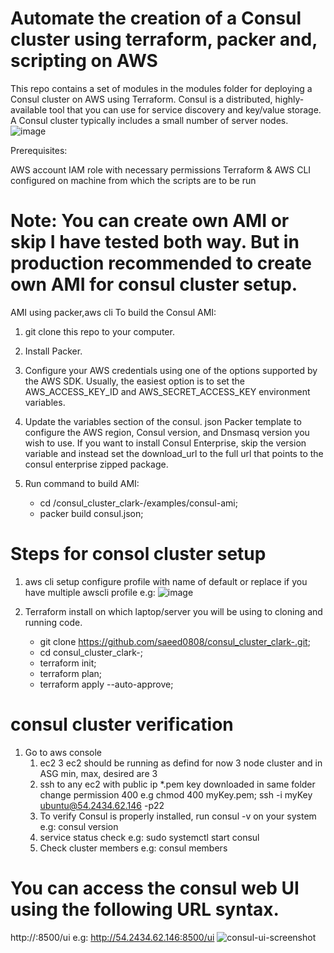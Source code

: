 # Automate the creation of a Consul cluster using terraform, packer and, scripting on AWS

This repo contains a set of modules in the modules folder for deploying a Consul cluster on AWS using Terraform. Consul is a distributed, highly-available tool that you can use for service discovery and key/value storage. A Consul cluster typically includes a small number of server nodes.
![image](https://user-images.githubusercontent.com/46480999/174504530-4f9e9c8c-ed6a-495f-aaeb-5ef8c30ececd.png)

Prerequisites:

AWS account IAM role with necessary permissions Terraform & AWS CLI configured on machine from which the scripts are to be run
  
# Note: You can create own AMI or skip I have tested both way. But in production recommended to create own AMI for consul cluster setup.

AMI using packer,aws cli 
    To build the Consul AMI:
    
  1. git clone this repo to your computer.
  2. Install Packer.
  3. Configure your AWS credentials using one of the options supported by the AWS SDK. Usually, the easiest option is to set the AWS_ACCESS_KEY_ID and AWS_SECRET_ACCESS_KEY environment variables.
  4. Update the variables section of the consul. json Packer template to configure the AWS region, Consul version, and Dnsmasq version you wish to use.        If you want to install Consul Enterprise, skip the version variable and instead set the download_url to the full url that points to the consul            enterprise zipped package.
   
   5. Run command to build AMI:
   
        - cd /consul_cluster_clark-/examples/consul-ami;
        - packer build consul.json;
 
# Steps for consol cluster setup

1. aws cli setup configure profile with name of default or replace if you have multiple awscli profile
   e.g: ![image](https://user-images.githubusercontent.com/46480999/174508568-ead8f81f-8467-4f17-bd09-426a9718be24.png)

3. Terraform install on which laptop/server you will be using to cloning and running code.
    - git clone https://github.com/saeed0808/consul_cluster_clark-.git;
    - cd consul_cluster_clark-;
    - terraform init;
    - terraform plan;
    - terraform apply --auto-approve;
    
# consul cluster verification
1. Go to aws console 
   1. ec2 3 ec2 should be running as defind for now 3 node cluster and in ASG min, max, desired are 3
   2. ssh to any ec2 with public ip *.pem key downloaded in same folder change permission 400
      e.g chmod 400 myKey.pem; ssh -i myKey ubuntu@54.2434.62.146 -p22
   3. To verify Consul is properly installed, run consul -v on your system
      e.g: consul version
   5. service status check
      e.g: sudo systemctl start consul
   7. Check cluster members 
      e.g: consul members
      
# You can access the consul web UI using the following URL syntax.
   http://<consul-IP>:8500/ui
   e.g:  http://54.2434.62.146:8500/ui
 ![consul-ui-screenshot](https://user-images.githubusercontent.com/46480999/174506801-ede1c368-e5d5-480d-9f3c-8c1f4b27d8c2.png)

 
 


